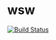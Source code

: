 # wsw


[![Build Status](https://travis-ci.org/rutujar/wsw.svg?branch=master)](https://travis-ci.org/rutujar/wsw)
